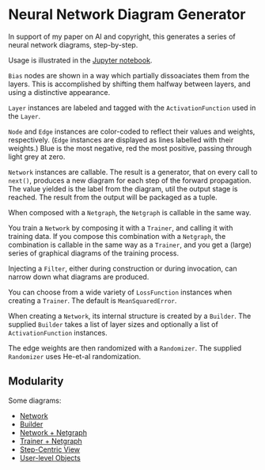 # Neural Network Diagram Generator

In support of my paper on AI and copyright, this generates a series of neural network diagrams, step-by-step.

Usage is illustrated in the [Jupyter notebook](notebooks/simple-nn.md).

`Bias` nodes are shown in a way which partially dissoaciates them from the layers. This is accomplished by shifting them halfway between layers, and using a distinctive appearance.

`Layer` instances are labeled and tagged with the `ActivationFunction` used in the `Layer`.

`Node` and `Edge` instances are color-coded to reflect their values and weights, respectively. (`Edge` instances are displayed as lines
labelled with their weights.) Blue is the most negative, red the most positive, passing through light grey at zero.

`Network` instances are callable. The result is a generator, that on every call to `next()`, produces a new diagram for each step of the forward propagation. The value yielded is the label from the diagram, util the output stage is reached. The result from the output will be packaged as a tuple.

When composed with a `Netgraph`, the `Netgraph` is callable in the same way.

You train a `Network` by composing it with a `Trainer`, and calling it
with training data. If you compose this combination with a `Netgraph`,
the combination is callable in the same way as a `Trainer`, and you get a (large) series of graphical diagrams of the training process.

Injecting a `Filter`, either during construction or during invocation, can
narrow down what diagrams are produced.

You can choose from a wide variety of `LossFunction` instances when creating a `Trainer`. The default is `MeanSquaredError`.

When creating a `Network`, its internal structure is created by a `Builder`. The supplied `Builder` takes a list of layer sizes and optionally a list of `ActivationFunction` instances.

The edge weights are then randomized with a `Randomizer`. The supplied
`Randomizer` uses He-et-al randomization.

## Modularity

Some diagrams:

* [Network](doc/network.md)
* [Builder](doc/builder.md)
* [Network + Netgraph](doc/network-netgraph.md)
* [Trainer + Netgraph](doc/trainer-netgraph.md)
* [Step-Centric View](doc/steps.md)
* [User-level Objects](doc/user.md)
